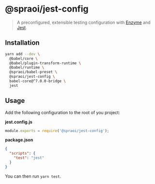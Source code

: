 # @spraoi/jest-config

> A preconfigured, extensible testing configuration with [Enzyme](https://airbnb.io/enzyme/) and
> [Jest](https://jestjs.io/en/).

## Installation

```bash
yarn add --dev \
  @babel/core \
  @babel/plugin-transform-runtime \
  @babel/runtime \
  @spraoi/babel-preset \
  @spraoi/jest-config \
  babel-core@^7.0.0-bridge \
  jest
```

## Usage

Add the following configuration to the root of you project:

**jest.config.js**

```javascript
module.exports = require('@spraoi/jest-config');
```

**package.json**

```json
{
  "scripts": {
    "test": "jest"
  }
}
```

You can then run `yarn test`.
